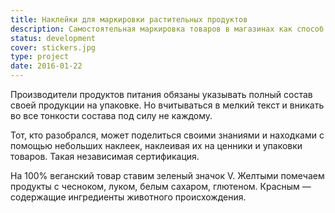 ```yaml
---
title: Наклейки для маркировки растительных продуктов
description: Самостоятельная маркировка товаров в магазинах как способ коллективной навигации и координации веганского сообщества
status: development
cover: stickers.jpg
type: project
date: 2016-01-22
---
```


Производители продуктов питания обязаны указывать полный состав своей продукции на упаковке. Но вчитываться в мелкий текст и вникать во все тонкости состава под силу не каждому.

Тот, кто разобрался, может поделиться своими знаниями и находками с помощью небольших наклеек, наклеивая их на ценники и упаковки товаров. Такая независимая сертификация.

На 100% веганский товар ставим зеленый значок V. Желтыми помечаем продукты с чесноком, луком, белым сахаром, глютеном. Красным — содержащие ингредиенты животного происхождения.
